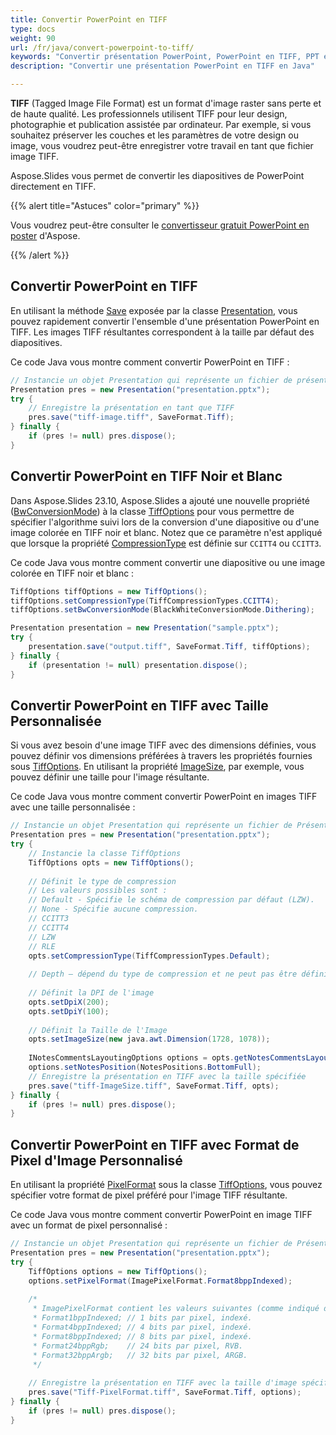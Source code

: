 ```yaml
---
title: Convertir PowerPoint en TIFF
type: docs
weight: 90
url: /fr/java/convert-powerpoint-to-tiff/
keywords: "Convertir présentation PowerPoint, PowerPoint en TIFF, PPT en TIFF, PPTX en TIFF, Java, Aspose.Slides"
description: "Convertir une présentation PowerPoint en TIFF en Java"

---
```


**TIFF** (Tagged Image File Format) est un format d'image raster sans perte et de haute qualité. Les professionnels utilisent TIFF pour leur design, photographie et publication assistée par ordinateur. Par exemple, si vous souhaitez préserver les couches et les paramètres de votre design ou image, vous voudrez peut-être enregistrer votre travail en tant que fichier image TIFF.

Aspose.Slides vous permet de convertir les diapositives de PowerPoint directement en TIFF.

{{% alert title="Astuces" color="primary" %}}

Vous voudrez peut-être consulter le [convertisseur gratuit PowerPoint en poster](https://products.aspose.app/slides/conversion/convert-ppt-to-poster-online) d'Aspose.

{{% /alert %}}

## **Convertir PowerPoint en TIFF**

En utilisant la méthode [Save](https://reference.aspose.com/slides/java/com.aspose.slides/presentation/#save-java.lang.String-int-) exposée par la classe [Presentation](https://reference.aspose.com/slides/java/com.aspose.slides/presentation/), vous pouvez rapidement convertir l'ensemble d'une présentation PowerPoint en TIFF. Les images TIFF résultantes correspondent à la taille par défaut des diapositives.

Ce code Java vous montre comment convertir PowerPoint en TIFF :

```java
// Instancie un objet Presentation qui représente un fichier de présentation
Presentation pres = new Presentation("presentation.pptx");
try {
    // Enregistre la présentation en tant que TIFF
    pres.save("tiff-image.tiff", SaveFormat.Tiff);
} finally {
    if (pres != null) pres.dispose();
}
```

## **Convertir PowerPoint en TIFF Noir et Blanc**

Dans Aspose.Slides 23.10, Aspose.Slides a ajouté une nouvelle propriété ([BwConversionMode](https://reference.aspose.com/slides/java/com.aspose.slides/tiffoptions/#setBwConversionMode-int-)) à la classe [TiffOptions](https://reference.aspose.com/slides/java/com.aspose.slides/tiffoptions/) pour vous permettre de spécifier l'algorithme suivi lors de la conversion d'une diapositive ou d'une image colorée en TIFF noir et blanc. Notez que ce paramètre n'est appliqué que lorsque la propriété [CompressionType](https://reference.aspose.com/slides/java/com.aspose.slides/tiffoptions/#setCompressionType-int-) est définie sur `CCITT4` ou `CCITT3`.

Ce code Java vous montre comment convertir une diapositive ou une image colorée en TIFF noir et blanc :

```java
TiffOptions tiffOptions = new TiffOptions();
tiffOptions.setCompressionType(TiffCompressionTypes.CCITT4);
tiffOptions.setBwConversionMode(BlackWhiteConversionMode.Dithering);

Presentation presentation = new Presentation("sample.pptx");
try {
    presentation.save("output.tiff", SaveFormat.Tiff, tiffOptions);
} finally {
    if (presentation != null) presentation.dispose();
}
```

## **Convertir PowerPoint en TIFF avec Taille Personnalisée**

Si vous avez besoin d'une image TIFF avec des dimensions définies, vous pouvez définir vos dimensions préférées à travers les propriétés fournies sous [TiffOptions](https://reference.aspose.com/slides/java/com.aspose.slides/tiffoptions/). En utilisant la propriété [ImageSize](https://reference.aspose.com/slides/java/com.aspose.slides/tiffoptions/#setImageSize-java.awt.Dimension-), par exemple, vous pouvez définir une taille pour l'image résultante.

Ce code Java vous montre comment convertir PowerPoint en images TIFF avec une taille personnalisée :

```java
// Instancie un objet Presentation qui représente un fichier de Présentation
Presentation pres = new Presentation("presentation.pptx");
try {
    // Instancie la classe TiffOptions
    TiffOptions opts = new TiffOptions();
    
    // Définit le type de compression
    // Les valeurs possibles sont :
    // Default - Spécifie le schéma de compression par défaut (LZW).
    // None - Spécifie aucune compression.
    // CCITT3
    // CCITT4
    // LZW
    // RLE
    opts.setCompressionType(TiffCompressionTypes.Default);
    
    // Depth – dépend du type de compression et ne peut pas être défini manuellement.
    
    // Définit la DPI de l'image
    opts.setDpiX(200);
    opts.setDpiY(100);
    
    // Définit la Taille de l'Image
    opts.setImageSize(new java.awt.Dimension(1728, 1078));
    
    INotesCommentsLayoutingOptions options = opts.getNotesCommentsLayouting();
    options.setNotesPosition(NotesPositions.BottomFull);
    // Enregistre la présentation en TIFF avec la taille spécifiée
    pres.save("tiff-ImageSize.tiff", SaveFormat.Tiff, opts);
} finally {
    if (pres != null) pres.dispose();
}    
```

## **Convertir PowerPoint en TIFF avec Format de Pixel d'Image Personnalisé**

En utilisant la propriété [PixelFormat](https://reference.aspose.com/slides/java/com.aspose.slides/tiffoptions/#setPixelFormat-int-) sous la classe [TiffOptions](https://reference.aspose.com/slides/java/com.aspose.slides/tiffoptions/), vous pouvez spécifier votre format de pixel préféré pour l'image TIFF résultante.

Ce code Java vous montre comment convertir PowerPoint en image TIFF avec un format de pixel personnalisé :

```java
// Instancie un objet Presentation qui représente un fichier de Présentation
Presentation pres = new Presentation("presentation.pptx");
try {
    TiffOptions options = new TiffOptions();
    options.setPixelFormat(ImagePixelFormat.Format8bppIndexed);
    
    /*
     * ImagePixelFormat contient les valeurs suivantes (comme indiqué dans la documentation) :
     * Format1bppIndexed; // 1 bits par pixel, indexé.
     * Format4bppIndexed; // 4 bits par pixel, indexé.
     * Format8bppIndexed; // 8 bits par pixel, indexé.
     * Format24bppRgb;    // 24 bits par pixel, RVB.
     * Format32bppArgb;   // 32 bits par pixel, ARGB.
     */
    
    // Enregistre la présentation en TIFF avec la taille d'image spécifiée
    pres.save("Tiff-PixelFormat.tiff", SaveFormat.Tiff, options);
} finally {
    if (pres != null) pres.dispose();
}
```